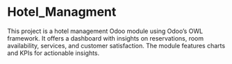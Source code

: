 # Hotel_Managment
This project is a hotel management Odoo module using Odoo’s OWL framework. It offers a dashboard with insights on reservations, room availability, services, and customer satisfaction. The module features charts and KPIs for actionable insights.
